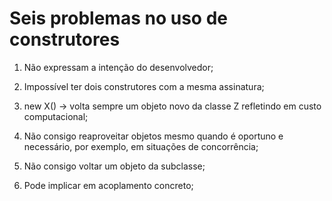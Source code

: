 # Seis problemas no uso de construtores

1. Não expressam a intenção do desenvolvedor;

2. Impossível ter dois construtores com a mesma assinatura;

3. new X() -> volta sempre um objeto novo da classe Z refletindo em custo computacional;

4. Não consigo reaproveitar objetos mesmo quando é oportuno e necessário, por exemplo, em situações de concorrência;

5. Não consigo voltar um objeto da subclasse;

6. Pode implicar em acoplamento concreto;


  